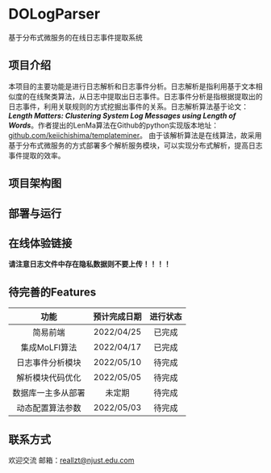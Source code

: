 # DOLogParser
基于分布式微服务的在线日志事件提取系统
## 项目介绍
本项目的主要功能是进行日志解析和日志事件分析。日志解析是指利用基于文本相似度的在线聚类算法，从日志中提取出日志事件。日志事件分析是指根据提取出的日志事件，利用关联规则的方式挖掘出事件的关系。日志解析算法基于论文：***Length Matters: Clustering System Log Messages using Length of Words***。作者提出的LenMa算法在Github的python实现版本地址：[github.com/keiichishima/templateminer](https://github.com/keiichishima/templateminer)。
由于该解析算法是在线算法，故采用基于分布式微服务的方式部署多个解析服务模块，可以实现分布式解析，提高日志事件提取的效率。
## 项目架构图
## 部署与运行
## 在线体验链接
**请注意日志文件中存在隐私数据则不要上传！！！！**
## 待完善的Features
|功能|预计完成日期|进行状态|
|:-:|:-:|:-:|
|简易前端|2022/04/25|已完成|
|集成MoLFI算法|2022/04/17|已完成|
|日志事件分析模块|2022/05/10|待完成|
|解析模块代码优化|2022/05/05|待完成|
|数据库一主多从部署|未定期|待完成|
|动态配置算法参数|2022/05/03|待完成|
## 联系方式
欢迎交流
邮箱：[reallzt@njust.edu.com](reallzt@njust.edu.com)



